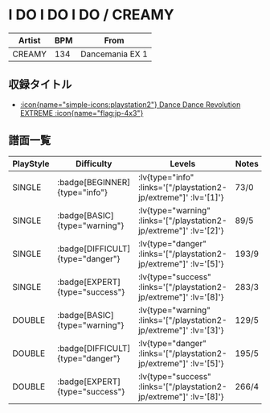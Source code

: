 # I DO I DO I DO / CREAMY

|Artist|BPM|From|
|------|---|----|
|CREAMY|134|Dancemania EX 1|

## 収録タイトル

- [ :icon{name="simple-icons:playstation2"} Dance Dance Revolution EXTREME :icon{name="flag:jp-4x3"} ](/playstation2-jp/extreme)

## 譜面一覧

|PlayStyle|Difficulty|Levels|Notes|Movie|
|---------|----------|------|-----|-----|
|SINGLE| :badge[BEGINNER]{type="info"} | :lv{type="info" :links='["/playstation2-jp/extreme"]' :lv='[1]'} |73/0||
|SINGLE| :badge[BASIC]{type="warning"} | :lv{type="warning" :links='["/playstation2-jp/extreme"]' :lv='[2]'} |89/5||
|SINGLE| :badge[DIFFICULT]{type="danger"} | :lv{type="danger" :links='["/playstation2-jp/extreme"]' :lv='[5]'} |193/9||
|SINGLE| :badge[EXPERT]{type="success"} | :lv{type="success" :links='["/playstation2-jp/extreme"]' :lv='[8]'} |283/3||
|DOUBLE| :badge[BASIC]{type="warning"} | :lv{type="warning" :links='["/playstation2-jp/extreme"]' :lv='[3]'} |129/5||
|DOUBLE| :badge[DIFFICULT]{type="danger"} | :lv{type="danger" :links='["/playstation2-jp/extreme"]' :lv='[5]'} |195/5||
|DOUBLE| :badge[EXPERT]{type="success"} | :lv{type="success" :links='["/playstation2-jp/extreme"]' :lv='[8]'} |266/4||
